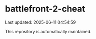 # battlefront-2-cheat

Last updated: 2025-06-11 04:54:59

This repository is automatically maintained.
